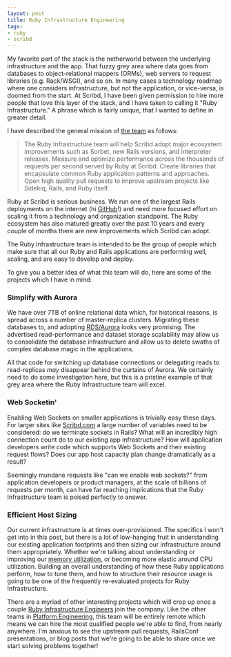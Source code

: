 ```yaml
---
layout: post
title: Ruby Infrastructure Engineering
tags:
- ruby
- scribd
---
```


My favorite part of the stack is the netherworld between the underlying
infrastructure and the app. That fuzzy grey area where data goes from databases
to object-relational mappers (ORMs), web servers to request libraries (e.g.
Rack/WSGI), and so on. In many cases a technology roadmap where one considers
infrastructure, but not the application, or vice-versa, is doomed from the
start. At Scribd, I have been given permission to hire more people that love
this layer of the stack, and I have taken to calling it "Ruby Infrastructure."
A phrase which is fairly unique, that I wanted to define in greater detail.

I have described the general mission of [the
team](https://jobs.lever.co/scribd/6fff482b-6363-4525-b6b0-6131d6994eef) as
follows:

> The Ruby Infrastructure team will help Scribd adopt major ecosystem
> improvements such as Sorbet, new Rails versions, and interpreter releases.
> Measure and optimize performance across the thousands of requests per second
> served by Ruby at Scribd. Create libraries that encapsulate common Ruby
> application patterns and approaches. Open high quality pull requests to
> improve upstream projects like Sidekiq, Rails, and Ruby itself.


Ruby at Scribd is serious business. We run one of the largest Rails deployments
on the internet (hi
[GitHub](https://github.blog/2019-09-09-running-github-on-rails-6-0/)!) and
need more focused effort on scaling it from a technology and organization
standpoint. The Ruby ecosystem has also matured greatly over the past 10 years
and every couple of months there are new improvements which Scribd can adopt. 

The Ruby Infrastructure team is intended to be the group of people which make
sure that all our Ruby and Rails applications are performing well, scaling, and
are easy to develop and deploy.

To give you a better idea of what this team will do, here are some of the
projects which I have in mind:

### Simplify with Aurora

We have over 7TB of online relational data which, for historical reasons, is
spread across a number of master-replica clusters. Migrating these databases
to, and adopting [RDS/Aurora](https://aws.amazon.com/rds/aurora/#) looks very
promising. The advertised read-performance and dataset storage scalability may
allow us to consolidate the database infrastructure and allow us to delete swaths
of complex database magic in the applications.

All that code for switching up database connections or delegating reads to
read-replicas _may_ disappear behind the curtains of Aurora. We certainly need
to do some investigation here, but this is a pristine example of that grey area
where the Ruby Infrastructure team will excel.


### Web Socketin'

Enabling Web Sockets on smaller applications is trivially easy these days. For
larger sites like [Scribd.com](https://scribd.com/) a large number of variables
need to be considered: do we terminate sockets in Rails? What will an
incredibly high connection count do to our existing app infrastructure? How
will application developers write code which supports Web Sockets and their
existing request flows? Does our app host capacity plan change dramatically as
a result?

Seemingly mundane requests like "can we enable web sockets?" from application
developers or product managers, at the scale of billions of requests per month,
can have far reaching implications that the Ruby Infrastructure team is poised
perfectly to answer.


### Efficient Host Sizing

Our current infrastructure is at times over-provisioned. The specifics I won't
get into in this post, but there is a lot of low-hanging fruit in understanding
our existing application footprints and then sizing our infrastructure around
them appropriately. Whether we're talking about understanding or improving our
[memory
utilization](https://www.joyfulbikeshedding.com/blog/2019-03-29-the-status-of-ruby-memory-trimming-and-how-you-can-help-with-testing.html),
or becoming more elastic around CPU utilization. Building an overall
understanding of how these Ruby applications perform, how to tune them, and how
to structure their resource usage is going to be one of the frequently
re-evaluated projects for Ruby Infrastructure.


There are a myriad of other interesting projects which will crop up once a
couple [Ruby Infrastructure
Engineers](https://jobs.lever.co/scribd/6fff482b-6363-4525-b6b0-6131d6994eef)
join the company. Like the other teams in [Platform
Engineering](/2019/08/22/platform-engineering-at-scribd.html), this team will
be entirely remote which means we can  hire the most qualified people we're
able to find, from nearly anywhere.  I'm anxious to see the upstream pull
requests, RailsConf presentations, or blog posts that we're going to be able to
share once we start solving problems together!
